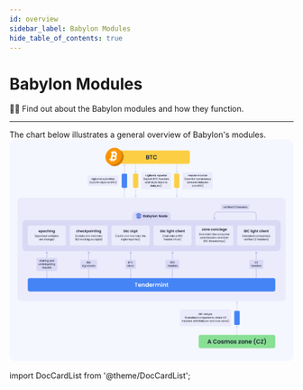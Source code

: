 ```yaml
---
id: overview
sidebar_label: Babylon Modules
hide_table_of_contents: true
---
```


# Babylon Modules
🕵️‍♂️ Find out about the Babylon modules and how they function.

---

The chart below illustrates a general overview of Babylon's modules.
![Architecture](./images/architecture.png)

import DocCardList from '@theme/DocCardList';

<DocCardList />